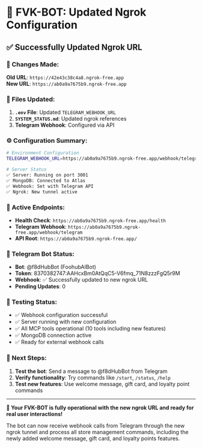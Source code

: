 # 🚀 FVK-BOT: Updated Ngrok Configuration

## ✅ Successfully Updated Ngrok URL

### 🔄 Changes Made:

**Old URL**: `https://42e43c38c4a8.ngrok-free.app`  
**New URL**: `https://ab0a9a7675b9.ngrok-free.app`

### 📝 Files Updated:

1. **`.env` File**: Updated `TELEGRAM_WEBHOOK_URL`
2. **`SYSTEM_STATUS.md`**: Updated ngrok references
3. **Telegram Webhook**: Configured via API

### ⚙️ Configuration Summary:

```bash
# Environment Configuration
TELEGRAM_WEBHOOK_URL=https://ab0a9a7675b9.ngrok-free.app/webhook/telegram

# Server Status
✅ Server: Running on port 3001
✅ MongoDB: Connected to Atlas
✅ Webhook: Set with Telegram API
✅ Ngrok: New tunnel active
```

### 🔗 Active Endpoints:

- **Health Check**: `https://ab0a9a7675b9.ngrok-free.app/health`
- **Telegram Webhook**: `https://ab0a9a7675b9.ngrok-free.app/webhook/telegram`
- **API Root**: `https://ab0a9a7675b9.ngrok-free.app/`

### 📱 Telegram Bot Status:

- **Bot**: @f8dHubBot (FoohubAIBot)
- **Token**: 8370382747:AAHcxBm0AtQqC5-V6fmq_71N8zzzFgQ5r9M
- **Webhook**: ✅ Successfully updated to new ngrok URL
- **Pending Updates**: 0

### 🧪 Testing Status:

- ✅ Webhook configuration successful
- ✅ Server running with new configuration
- ✅ All MCP tools operational (10 tools including new features)
- ✅ MongoDB connection active
- ✅ Ready for external webhook calls

### 🎯 Next Steps:

1. **Test the bot**: Send a message to @f8dHubBot from Telegram
2. **Verify functionality**: Try commands like `/start`, `/status`, `/help`
3. **Test new features**: Use welcome message, gift card, and loyalty point commands

---

**🌟 Your FVK-BOT is fully operational with the new ngrok URL and ready for real user interactions!**

The bot can now receive webhook calls from Telegram through the new ngrok tunnel and process all store management commands, including the newly added welcome message, gift card, and loyalty points features.
